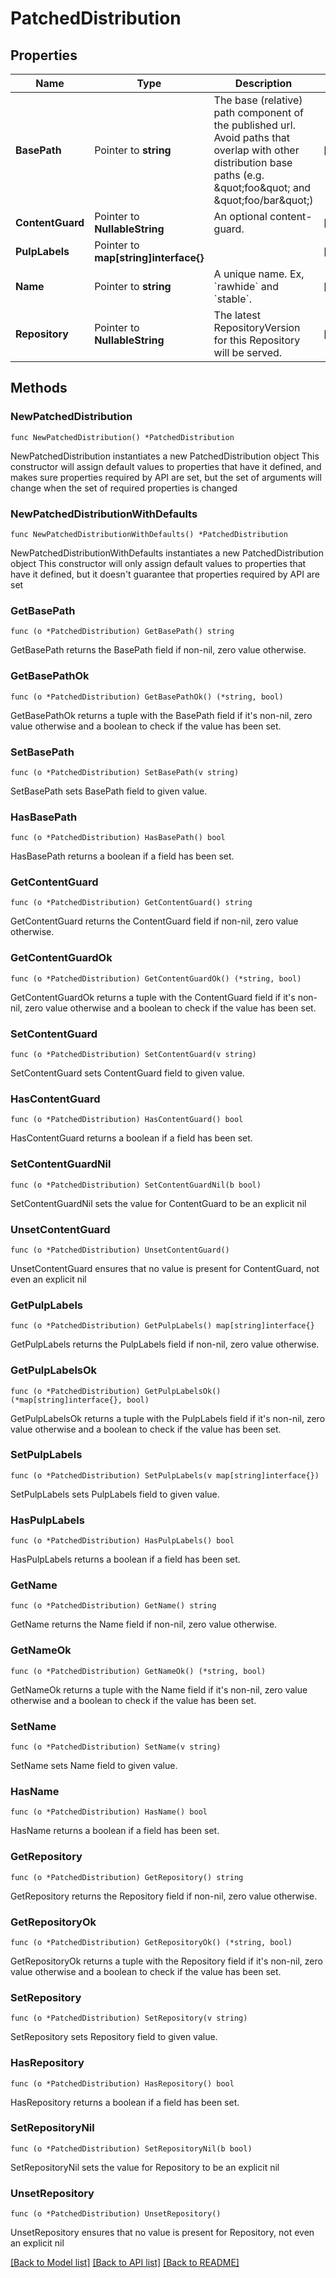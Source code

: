 # PatchedDistribution

## Properties

Name | Type | Description | Notes
------------ | ------------- | ------------- | -------------
**BasePath** | Pointer to **string** | The base (relative) path component of the published url. Avoid paths that                     overlap with other distribution base paths (e.g. \&quot;foo\&quot; and \&quot;foo/bar\&quot;) | [optional] 
**ContentGuard** | Pointer to **NullableString** | An optional content-guard. | [optional] 
**PulpLabels** | Pointer to **map[string]interface{}** |  | [optional] 
**Name** | Pointer to **string** | A unique name. Ex, &#x60;rawhide&#x60; and &#x60;stable&#x60;. | [optional] 
**Repository** | Pointer to **NullableString** | The latest RepositoryVersion for this Repository will be served. | [optional] 

## Methods

### NewPatchedDistribution

`func NewPatchedDistribution() *PatchedDistribution`

NewPatchedDistribution instantiates a new PatchedDistribution object
This constructor will assign default values to properties that have it defined,
and makes sure properties required by API are set, but the set of arguments
will change when the set of required properties is changed

### NewPatchedDistributionWithDefaults

`func NewPatchedDistributionWithDefaults() *PatchedDistribution`

NewPatchedDistributionWithDefaults instantiates a new PatchedDistribution object
This constructor will only assign default values to properties that have it defined,
but it doesn't guarantee that properties required by API are set

### GetBasePath

`func (o *PatchedDistribution) GetBasePath() string`

GetBasePath returns the BasePath field if non-nil, zero value otherwise.

### GetBasePathOk

`func (o *PatchedDistribution) GetBasePathOk() (*string, bool)`

GetBasePathOk returns a tuple with the BasePath field if it's non-nil, zero value otherwise
and a boolean to check if the value has been set.

### SetBasePath

`func (o *PatchedDistribution) SetBasePath(v string)`

SetBasePath sets BasePath field to given value.

### HasBasePath

`func (o *PatchedDistribution) HasBasePath() bool`

HasBasePath returns a boolean if a field has been set.

### GetContentGuard

`func (o *PatchedDistribution) GetContentGuard() string`

GetContentGuard returns the ContentGuard field if non-nil, zero value otherwise.

### GetContentGuardOk

`func (o *PatchedDistribution) GetContentGuardOk() (*string, bool)`

GetContentGuardOk returns a tuple with the ContentGuard field if it's non-nil, zero value otherwise
and a boolean to check if the value has been set.

### SetContentGuard

`func (o *PatchedDistribution) SetContentGuard(v string)`

SetContentGuard sets ContentGuard field to given value.

### HasContentGuard

`func (o *PatchedDistribution) HasContentGuard() bool`

HasContentGuard returns a boolean if a field has been set.

### SetContentGuardNil

`func (o *PatchedDistribution) SetContentGuardNil(b bool)`

 SetContentGuardNil sets the value for ContentGuard to be an explicit nil

### UnsetContentGuard
`func (o *PatchedDistribution) UnsetContentGuard()`

UnsetContentGuard ensures that no value is present for ContentGuard, not even an explicit nil
### GetPulpLabels

`func (o *PatchedDistribution) GetPulpLabels() map[string]interface{}`

GetPulpLabels returns the PulpLabels field if non-nil, zero value otherwise.

### GetPulpLabelsOk

`func (o *PatchedDistribution) GetPulpLabelsOk() (*map[string]interface{}, bool)`

GetPulpLabelsOk returns a tuple with the PulpLabels field if it's non-nil, zero value otherwise
and a boolean to check if the value has been set.

### SetPulpLabels

`func (o *PatchedDistribution) SetPulpLabels(v map[string]interface{})`

SetPulpLabels sets PulpLabels field to given value.

### HasPulpLabels

`func (o *PatchedDistribution) HasPulpLabels() bool`

HasPulpLabels returns a boolean if a field has been set.

### GetName

`func (o *PatchedDistribution) GetName() string`

GetName returns the Name field if non-nil, zero value otherwise.

### GetNameOk

`func (o *PatchedDistribution) GetNameOk() (*string, bool)`

GetNameOk returns a tuple with the Name field if it's non-nil, zero value otherwise
and a boolean to check if the value has been set.

### SetName

`func (o *PatchedDistribution) SetName(v string)`

SetName sets Name field to given value.

### HasName

`func (o *PatchedDistribution) HasName() bool`

HasName returns a boolean if a field has been set.

### GetRepository

`func (o *PatchedDistribution) GetRepository() string`

GetRepository returns the Repository field if non-nil, zero value otherwise.

### GetRepositoryOk

`func (o *PatchedDistribution) GetRepositoryOk() (*string, bool)`

GetRepositoryOk returns a tuple with the Repository field if it's non-nil, zero value otherwise
and a boolean to check if the value has been set.

### SetRepository

`func (o *PatchedDistribution) SetRepository(v string)`

SetRepository sets Repository field to given value.

### HasRepository

`func (o *PatchedDistribution) HasRepository() bool`

HasRepository returns a boolean if a field has been set.

### SetRepositoryNil

`func (o *PatchedDistribution) SetRepositoryNil(b bool)`

 SetRepositoryNil sets the value for Repository to be an explicit nil

### UnsetRepository
`func (o *PatchedDistribution) UnsetRepository()`

UnsetRepository ensures that no value is present for Repository, not even an explicit nil

[[Back to Model list]](../README.md#documentation-for-models) [[Back to API list]](../README.md#documentation-for-api-endpoints) [[Back to README]](../README.md)


